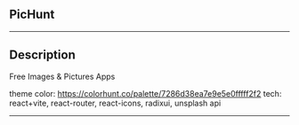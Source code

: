 ## PicHunt

---

## Description

Free Images & Pictures Apps

theme color: https://colorhunt.co/palette/7286d38ea7e9e5e0fffff2f2
tech: react+vite, react-router, react-icons, radixui, unsplash api

---
